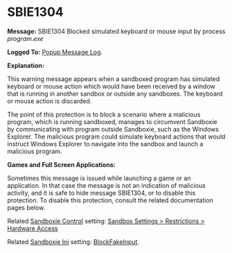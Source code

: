 # SBIE1304

**Message:** SBIE1304 Blocked simulated keyboard or mouse input by process _program.exe_

**Logged To:** [Popup Message Log](PopupMessageLog).

**Explanation:**

This warning message appears when a sandboxed program has simulated keyboard or mouse action which would have been received by a window that is running in another sandbox or outside any sandboxes. The keyboard or mouse action is discarded.

The point of this protection is to block a scenario where a malicious program, which is running sandboxed, manages to circumvent Sandboxie by communicating with program outside Sandboxie, such as the Windows Explorer. The malicious program could simulate keyboard actions that would instruct Windows Explorer to navigate into the sandbox and launch a malicious program.

**Games and Full Screen Applications:**

Sometimes this message is issued while launching a game or an application. In that case the message is not an indication of malicious activity, and it is safe to hide message SBIE1304, or to disable this protection. To disable this protection, consult the related documentation pages below.

Related [Sandboxie Control](SandboxieControl) setting: [Sandbox Settings > Restrictions > Hardware Access](RestrictionsSettings#hardware)

Related [Sandboxie Ini](SandboxieIni) setting: [BlockFakeInput](BlockFakeInput).
